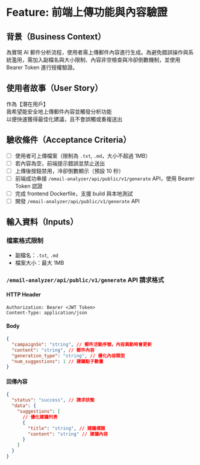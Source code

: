 # Feature: 前端上傳功能與內容驗證

## 背景（Business Context）

為實現 AI 郵件分析流程，使用者需上傳郵件內容進行生成。為避免錯誤操作與系統濫用，需加入副檔名與大小限制、內容非空檢查與冷卻倒數機制，並使用 Bearer Token 進行授權驗證。

## 使用者故事（User Story）

作為【潛在用戶】  
我希望能安全地上傳郵件內容並觸發分析功能  
以便快速獲得最佳化建議，且不會誤觸或重複送出

## 驗收條件（Acceptance Criteria）

- [ ] 使用者可上傳檔案（限制為 `.txt`, `.md`，大小不超過 1MB）
- [ ] 若內容為空，前端提示錯誤並禁止送出
- [ ] 上傳後按鈕禁用，冷卻倒數顯示（預設 10 秒）
- [ ] 前端成功串接 `/email-analyzer/api/public/v1/generate` API，使用 Bearer Token 認證
- [ ] 完成 frontend Dockerfile，支援 build 與本地測試
- [ ] 開發 `/email-analyzer/api/public/v1/generate` API

## 輸入資料（Inputs）

### 檔案格式限制

- 副檔名：`.txt`, `.md`
- 檔案大小：最大 1MB

### `/email-analyzer/api/public/v1/generate` API 請求格式

#### HTTP Header

```
Authorization: Bearer <JWT Token>
Content-Type: application/json
```

#### Body

```json
{
  "campaignSn": "string", // 郵件活動序號，內容異動時會更新
  "content": "string", // 郵件內容
  "generation_type": "string", // 優化內容類型
  "num_suggestions": 1 // 建議點子數量
}
```

#### 回傳內容

```json
{
  "status": "success", // 請求狀態
  "data": {
    "suggestions": [
      // 優化建議列表
      {
        "title": "string", // 建議標題
        "content": "string" // 建議內容
      }
    ]
  }
}
```
